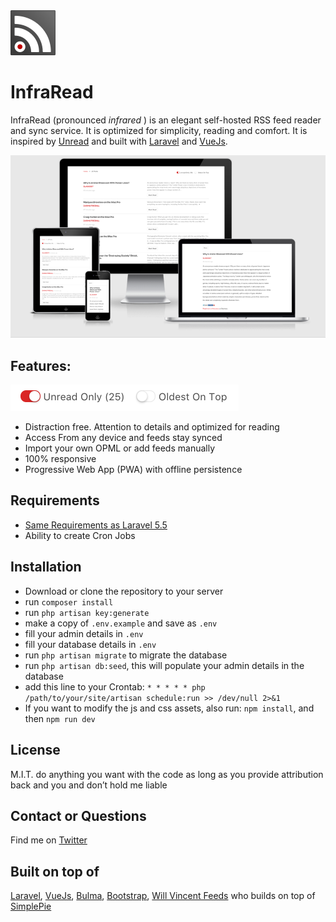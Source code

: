 <img src="public/img/touch/infraread144.png" width="72" height="72">

# InfraRead

InfraRead (pronounced _infrared_ ) is an elegant self-hosted RSS feed reader and sync service. It is optimized for simplicity, reading and comfort. It is inspired by [Unread](https://itunes.apple.com/us/app/unread-rss-reader/id1252376153?mt=8) and built with [Laravel](https://laravel.com) and [VueJs](https://vuejs.org/).

![](public/img/screenshot.png?raw=true)

## Features:

<img src="public/img/toggle-details.png?raw=true" width="365" height="42">

*   Distraction free. Attention to details and optimized for reading
*   Access From any device and feeds stay synced
*   Import your own OPML or add feeds manually
*   100% responsive
*   Progressive Web App (PWA) with offline persistence

## Requirements

*  [Same Requirements as Laravel 5.5](https://laravel.com/docs/5.5/installation#server-requirements)
*  Ability to create Cron Jobs

## Installation

*  Download or clone the repository to your server 
*  run ```composer install```
*  run ```php artisan key:generate```
*  make a copy of ```.env.example``` and save as ```.env```
*  fill your admin details in ```.env```
*  fill your database details in ```.env```
*  run ```php artisan migrate``` to migrate the database
*  run ```php artisan db:seed```, this will populate your admin details in the database
*  add this line to your Crontab: ```* * * * * php /path/to/your/site/artisan schedule:run >> /dev/null 2>&1```
*  If you want to modify the js and css assets, also run: ```npm install```, and then ```npm run dev```

## License

M.I.T. do anything you want with the code as long as you provide attribution back and you and don’t hold me liable

## Contact or Questions

Find me on [Twitter](https://twitter.com/beirutspring)

## Built on top of

[Laravel](laravel.com), [VueJs](vuejs.org), [Bulma](bulma.io), [Bootstrap](https://getbootstrap.com/), [Will Vincent Feeds](https://github.com/willvincent/feeds) who 
builds on top of [SimplePie](http://simplepie.org/)